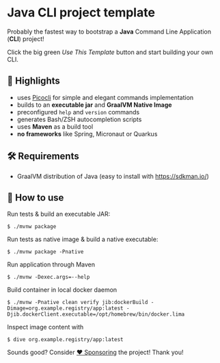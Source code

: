 # Java CLI project template

Probably the fastest way to bootstrap a **Java** Command Line Application (**CLI**) project!

Click the big green *Use This Template* button and start building your own CLI.

## 🤩 Highlights

- uses [Picocli](https://picocli.info/) for simple and elegant commands implementation
- builds to an **executable jar** and **GraalVM Native Image**
- preconfigured `help` and `version` commands
- generates Bash/ZSH autocompletion scripts
- uses **Maven** as a build tool
- **no frameworks** like Spring, Micronaut or Quarkus

## 🛠 Requirements

- GraalVM distribution of Java (easy to install with https://sdkman.io/)

## 🤔 How to use

Run tests & build an executable JAR:

```shell
$ ./mvnw package
```

Run tests as native image & build a native executable:

```shell
$ ./mvnw package -Pnative
```

Run application through Maven

```shell
$ ./mvnw -Dexec.args=--help
```

Build container in local docker daemon

```shell
$ ./mvnw -Pnative clean verify jib:dockerBuild -Dimage=org.example.registry/app:latest -Djib.dockerClient.executable=/opt/homebrew/bin/docker.lima
```

Inspect image content with

```shell
$ dive org.example.registry/app:latest
```

Sounds good? Consider [❤️ Sponsoring](https://github.com/sponsors/maciejwalkowiak) the project! Thank you!
